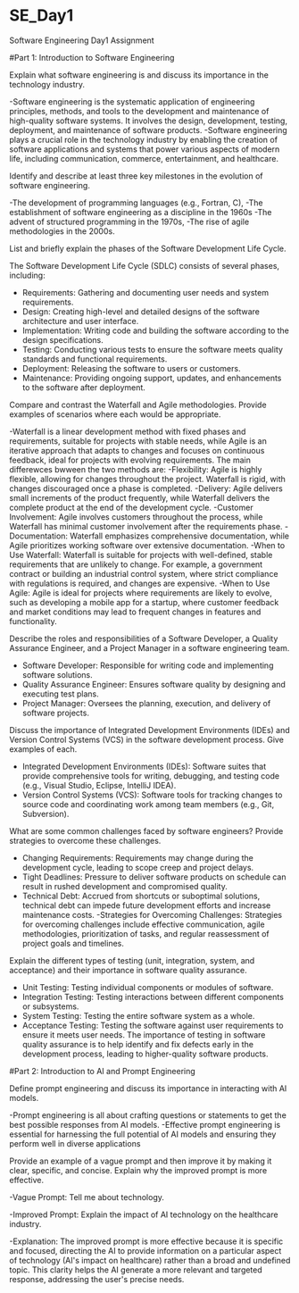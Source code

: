 # SE_Day1
Software Engineering Day1 Assignment

#Part 1: Introduction to Software Engineering

Explain what software engineering is and discuss its importance in the technology industry.

-Software engineering is the systematic application of engineering principles, methods, and tools to the development and maintenance of high-quality software systems. It involves the design, development, testing, deployment, and maintenance of software products.
-Software engineering plays a crucial role in the technology industry by enabling the creation of software applications and systems that power various aspects of modern life, including communication, commerce, entertainment, and healthcare.


Identify and describe at least three key milestones in the evolution of software engineering.

-The development of programming languages (e.g., Fortran, C),
-The establishment of software engineering as a discipline in the 1960s
-The advent of structured programming in the 1970s,
-The rise of agile methodologies in the 2000s.

List and briefly explain the phases of the Software Development Life Cycle.

The Software Development Life Cycle (SDLC) consists of several phases, including:
  - Requirements: Gathering and documenting user needs and system requirements.
  - Design: Creating high-level and detailed designs of the software architecture and user interface.
  - Implementation: Writing code and building the software according to the design specifications.
  - Testing: Conducting various tests to ensure the software meets quality standards and functional requirements.
  - Deployment: Releasing the software to users or customers.
  - Maintenance: Providing ongoing support, updates, and enhancements to the software after deployment.


Compare and contrast the Waterfall and Agile methodologies. Provide examples of scenarios where each would be appropriate.

-Waterfall is a linear development method with fixed phases and requirements, suitable for projects with stable needs, while Agile is an iterative approach that adapts to changes and focuses on continuous feedback, ideal for projects with evolving requirements.
 The main differewces bwween the two methods are:
  -Flexibility: Agile is highly flexible, allowing for changes throughout the project. Waterfall is rigid, with changes discouraged once a phase is 
   completed.
  -Delivery: Agile delivers small increments of the product frequently, while Waterfall delivers the complete product at the end of the development cycle.
  -Customer Involvement: Agile involves customers throughout the process, while Waterfall has minimal customer involvement after the requirements phase.
  -Documentation: Waterfall emphasizes comprehensive documentation, while Agile prioritizes working software over extensive documentation.
-When to Use Waterfall:
 Waterfall is suitable for projects with well-defined, stable requirements that are unlikely to change. For example, a government contract or building an industrial control system, where strict compliance with regulations is required, and changes are expensive.
-When to Use Agile:
 Agile is ideal for projects where requirements are likely to evolve, such as developing a mobile app for a startup, where customer feedback and market conditions may lead to frequent changes in features and functionality.

Describe the roles and responsibilities of a Software Developer, a Quality Assurance Engineer, and a Project Manager in a software engineering team.

  - Software Developer: Responsible for writing code and implementing software solutions.
  - Quality Assurance Engineer: Ensures software quality by designing and executing test plans.
  - Project Manager: Oversees the planning, execution, and delivery of software projects.


Discuss the importance of Integrated Development Environments (IDEs) and Version Control Systems (VCS) in the software development process. Give examples of each.

  - Integrated Development Environments (IDEs): Software suites that provide comprehensive tools for writing, debugging, and testing code (e.g., Visual Studio, Eclipse, IntelliJ IDEA).
  - Version Control Systems (VCS): Software tools for tracking changes to source code and coordinating work among team members (e.g., Git, Subversion).

What are some common challenges faced by software engineers? Provide strategies to overcome these challenges.

  - Changing Requirements: Requirements may change during the development cycle, leading to scope creep and project delays.
  - Tight Deadlines: Pressure to deliver software products on schedule can result in rushed development and compromised quality.
  - Technical Debt: Accrued from shortcuts or suboptimal solutions, technical debt can impede future development efforts and increase maintenance costs.
  -Strategies for Overcoming Challenges: Strategies for overcoming challenges include effective communication, agile methodologies, prioritization of 
tasks, and regular reassessment of project goals and timelines.

Explain the different types of testing (unit, integration, system, and acceptance) and their importance in software quality assurance.

  - Unit Testing: Testing individual components or modules of software.
  - Integration Testing: Testing interactions between different components or subsystems.
  - System Testing: Testing the entire software system as a whole.
  - Acceptance Testing: Testing the software against user requirements to ensure it meets user needs.
The importance of  testing in software quality assurance is  to help identify and fix defects early in the development process, leading to higher-quality software products.


#Part 2: Introduction to AI and Prompt Engineering


Define prompt engineering and discuss its importance in interacting with AI models.

-Prompt engineering is all about crafting questions or statements to get the best possible responses from AI models.
-Effective prompt engineering is essential for harnessing the full potential of AI models and ensuring they perform well in diverse applications

Provide an example of a vague prompt and then improve it by making it clear, specific, and concise. Explain why the improved prompt is more effective.

-Vague Prompt:
 Tell me about technology.

-Improved Prompt:
 Explain the impact of AI technology on the healthcare industry.

-Explanation:
 The improved prompt is more effective because it is specific and focused, directing the AI to provide information on a particular aspect of technology 
 (AI's impact on healthcare) rather than a broad and undefined topic. This clarity helps the AI generate a more relevant and targeted response, addressing 
 the user's precise needs.








